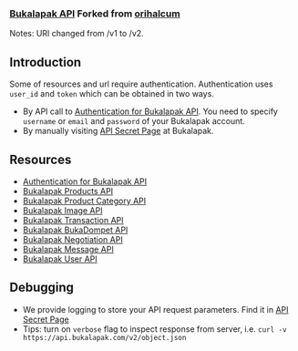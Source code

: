 ### [Bukalapak API](README.md) Forked from [orihalcum](https://github.com/orihalcum/api_doc)

Notes: URI changed from /v1 to /v2.

## Introduction

Some of resources and url require authentication.
Authentication uses `user_id` and `token` which can be obtained in two ways.
+ By API call to [Authentication for Bukalapak API](authenticate.md#authentication-for-bukalapak-api).
  You need to specify `username` or `email` and `password` of your Bukalapak account.
+ By manually visiting [API Secret Page](https://www.bukalapak.com/users/api_secret) at Bukalapak.

## Resources
+ [Authentication for Bukalapak API](authenticate.md#-home)
+ [Bukalapak Products API](products.md#-home)
+ [Bukalapak Product Category API](categories.md#-home)
+ [Bukalapak Image API](images.md#-home)
+ [Bukalapak Transaction API](transactions.md#-home)
+ [Bukalapak BukaDompet API](dompet.md#-home)
+ [Bukalapak Negotiation API](negotiations.md#-home)
+ [Bukalapak Message API](messages.md#-home)
+ [Bukalapak User API](users.md#-home)

## Debugging
+ We provide logging to store your API request parameters. Find it in [API Secret Page](https://www.bukalapak.com/users/api_secret)
+ Tips: turn on `verbose` flag to inspect response from server, i.e. `curl -v https://api.bukalapak.com/v2/object.json`
